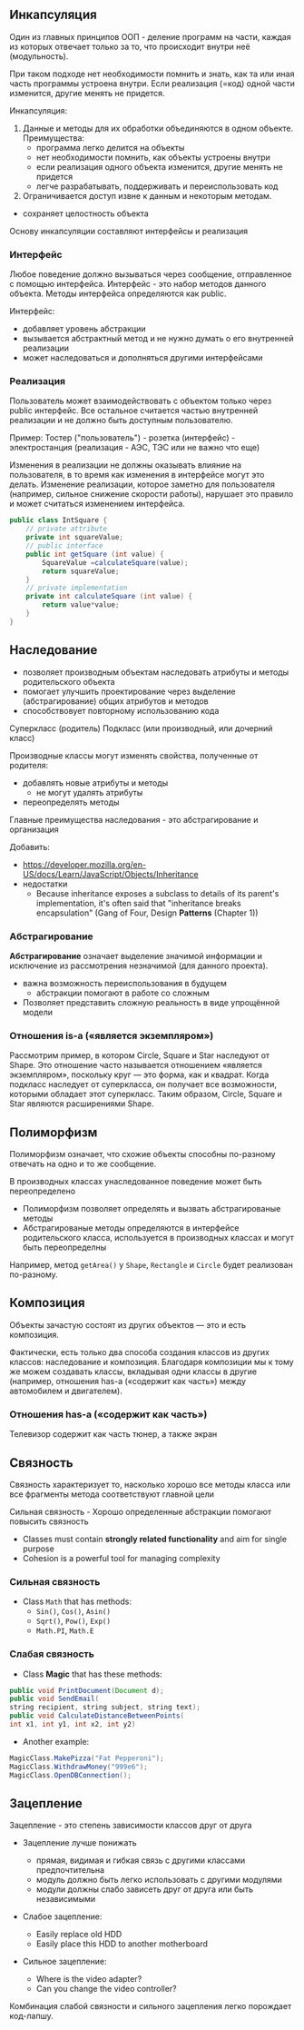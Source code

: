 ## Инкапсуляция

Один из главных принципов ООП - деление программ на части, каждая из которых отвечает только за то, что происходит внутри неё (модульность).

При таком подходе нет необходимости помнить и знать, как та или иная часть программы устроена внутри. Если реализация (=код) одной части изменится, другие менять не придется.

Инкапсуляция:
1. Данные и методы для их обработки объединяются в одном объекте.
  Преимущества:
      - программа легко делится на объекты
      - нет необходимости помнить, как объекты устроены внутри
      - если реализация одного объекта изменится, другие менять не придется
      - легче разрабатывать, поддерживать и переиспользовать код
2. Ограничивается доступ извне к данным и некоторым методам.
  - сохраняет целостность объекта

Основу инкапсуляции составляют интерфейсы и реализация


### Интерфейс

Любое поведение должно вызываться через сообщение, отправленное с помощью интерфейса. Интерфейс - это набор методов данного объекта. Методы интерфейса определяются как public.

Интерфейс:
- добавляет уровень абстракции
- вызывается абстрактный метод и не нужно думать о его внутренней реализации
- может наследоваться и дополняться другими интерфейсами


### Реализация

Пользователь может взаимодействовать с объектом только через public интерфейс. Все остальное считается частью внутренней реализации и не должно быть доступным пользователю.

Пример:
Тостер ("пользователь") - розетка (интерфейс) - электростанция (реализация - АЭС, ТЭС или не важно что еще)

Изменения в реализации не должны оказывать влияние на пользователя, в то время как изменения в интерфейсе могут это делать. Изменение реализации, которое заметно для пользователя (например, сильное снижение скорости работы), нарушает это правило и может считаться изменением интерфейса.


```java
public class IntSquare {
    // private attribute
    private int squareValue;
    // public interface
    public int getSquare (int value) {
        SquareValue =calculateSquare(value);
        return squareValue;
    }
    // private implementation
    private int calculateSquare (int value) {
        return value*value;
    }
}
```


## Наследование

- позволяет производным объектам наследовать атрибуты и методы родительского объекта
- помогает улучшить проектирование через выделение (абстрагирование) общих атрибутов и методов
- способствовует повторному использованию кода

Суперкласс (родитель)
Подкласс (или производный, или дочерний класс)

Производные классы могут изменять свойства, полученные от родителя:
- добавлять новые атрибуты и методы
    - не могут удалять атрибуты
- переопределять методы

Главные преимущества наследования - это абстрагирование и организация

Добавить:
- https://developer.mozilla.org/en-US/docs/Learn/JavaScript/Objects/Inheritance
- недостатки
  - Because inheritance exposes a subclass to details of its parent's implementation, it's often said that "inheritance breaks encapsulation"
  (Gang of Four, Design **Patterns** (Chapter 1))

### Абстрагирование

**Абстрагирование** означает выделение значимой информации и исключение из рассмотрения незначимой (для данного проекта).
- важна возможность переиспользования в будущем
    - абстракции помогают в работе со сложным
- Позволяет представить сложную реальность в виде упрощённой модели


### Отношения is-a («является экземпляром»)

Рассмотрим пример, в котором Circle, Square и Star наследуют от Shape. Это отношение часто называется отношением «является экземпляром», поскольку круг — это форма, как и квадрат. Когда подкласс наследует от суперкласса, он получает все возможности, которыми обладает этот суперкласс. Таким образом, Circle, Square и Star являются расширениями Shape.


## Полиморфизм

Полиморфизм означает, что схожие объекты способны по-разному отвечать на одно и то же сообщение.

В производных классах унаследованное поведение может быть переопределено
- Полиморфизм позволяет определять и вызвать абстрагированые методы
- Абстрагированые методы определяются в интерфейсе родительского класса, используется в производных классах и могут быть переопределны

Например, метод `getArea()` у `Shape`, `Rectangle` и `Circle` будет реализован по-разному.


## Композиция

Объекты зачастую состоят из других объектов — это и есть композиция.

Фактически, есть только два способа создания классов из других классов: наследование и композиция. Благодаря композиции мы к тому же можем создавать классы, вкладывая одни классы в другие (например, отношения has-a («содержит как часть») между автомобилем и двигателем).


### Отношения has-a («содержит как часть»)

Телевизор содержит как часть тюнер, а также экран


## Связность

Связность характеризует то, насколько хорошо все методы класса или все фрагменты метода соответствуют главной цели

Сильная связность
    - Хорошо определенные абстракции помогают повысить связность
-   Classes must contain  **strongly related functionality**  and aim for single purpose
-   Cohesion is a powerful tool for managing complexity


### Сильная связность

- Class  `Math`  that has methods:
    - `Sin()`,  `Cos()`,  `Asin()`
    - `Sqrt()`,  `Pow()`,  `Exp()`
    - `Math.PI`,  `Math.E`


### Слабая связность

- Class  **Magic**  that has these methods:

```java
public void PrintDocument(Document d);
public void SendEmail(
string recipient, string subject, string text);
public void CalculateDistanceBetweenPoints(
int x1, int y1, int x2, int y2)
```
- Another example:
```java
MagicClass.MakePizza("Fat Pepperoni");
MagicClass.WithdrawMoney("999e6");
MagicClass.OpenDBConnection();
```


## Зацепление

Зацепление - это степень зависимости классов друг от друга
- Зацепление лучше понижать
    - прямая, видимая и гибкая связь с другими классами предпочтительна
    - модуль должно быть легко использовать с другими модулями
    - модули должны слабо зависеть друг от друга или быть независимыми

- Слабое зацепление:
    - Easily replace old HDD
    - Easily place this HDD to another motherboard
- Сильное зацепление:
	- Where is the video adapter?
	- Can you change the video controller?


Комбинация слабой связности и сильного зацепления легко порождает код-лапшу.
